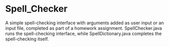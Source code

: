 # Spell_Checker
A simple spell-checking interface with arguments added as user input or an input file, completed as part of a homework assignment. SpellChecker.java runs the spell-checking interface, while SpellDictionary.java completes the spell-checking itself.
